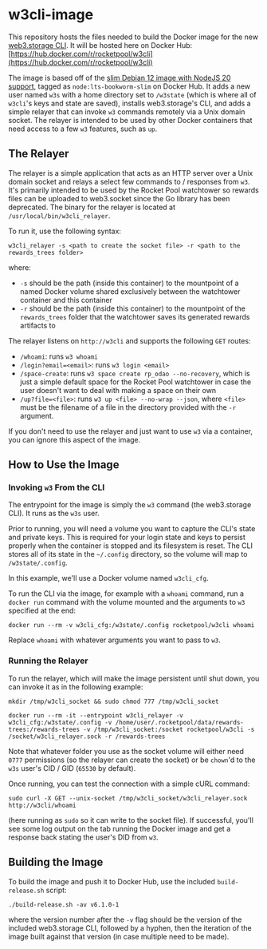 # w3cli-image

This repository hosts the files needed to build the Docker image for the new [web3.storage CLI](https://web3.storage/docs/w3cli/). It will be hosted here on Docker Hub: [https://hub.docker.com/r/rocketpool/w3cli](https://hub.docker.com/r/rocketpool/w3cli)

The image is based off of the [slim Debian 12 image with NodeJS 20 support](https://github.com/nodejs/docker-node/blob/dbc174542d51f03535f6513391f569e3b93a91dd/20/bookworm-slim/Dockerfile), tagged as `node:lts-bookworm-slim` on Docker Hub. It adds a new user named `w3s` with a home directory set to `/w3state` (which is where all of `w3cli`'s keys and state are saved), installs web3.storage's CLI, and adds a simple relayer that can invoke `w3` commands remotely via a Unix domain socket. The relayer is intended to be used by other Docker containers that need access to a few `w3` features, such as `up`.


## The Relayer

The relayer is a simple application that acts as an HTTP server over a Unix domain socket and relays a select few commands to / responses from `w3`. It's primarily intended to be used by the Rocket Pool watchtower so rewards files can be uploaded to web3.socket since the Go library has been deprecated. The binary for the relayer is located at `/usr/local/bin/w3cli_relayer`.

To run it, use the following syntax:
```
w3cli_relayer -s <path to create the socket file> -r <path to the rewards_trees folder>
```
where:
- `-s` should be the path (inside this container) to the mountpoint of a named Docker volume shared exclusively between the watchtower container and this container
- `-r` should be the path (inside this container) to the mountpoint of the `rewards_trees` folder that the watchtower saves its generated rewards artifacts to

The relayer listens on `http://w3cli` and supports the following `GET` routes:
- `/whoami`: runs `w3 whoami`
- `/login?email=<email>`: runs `w3 login <email>`
- `/space-create`: runs `w3 space create rp_odao --no-recovery`, which is just a simple default space for the Rocket Pool watchtower in case the user doesn't want to deal with making a space on their own
- `/up?file=<file>`: runs `w3 up <file> --no-wrap --json`, where `<file>` must be the filename of a file in the directory provided with the `-r` argument.

If you don't need to use the relayer and just want to use `w3` via a container, you can ignore this aspect of the image.


## How to Use the Image


### Invoking `w3` From the CLI

The entrypoint for the image is simply the `w3` command (the web3.storage CLI). It runs as the `w3s` user.

Prior to running, you will need a volume you want to capture the CLI's state and private keys. This is required for your login state and keys to persist properly when the container is stopped and its filesystem is reset. The CLI stores all of its state in the `~/.config` directory, so the volume will map to `/w3state/.config`.


In this example, we'll use a Docker volume named `w3cli_cfg`.

To run the CLI via the image, for example with a `whoami` command, run a `docker run` command with the volume mounted and the arguments to `w3` specified at the end:

```
docker run --rm -v w3cli_cfg:/w3state/.config rocketpool/w3cli whoami
```

Replace `whoami` with whatever arguments you want to pass to `w3`.


### Running the Relayer

To run the relayer, which will make the image persistent until shut down, you can invoke it as in the following example:
```
mkdir /tmp/w3cli_socket && sudo chmod 777 /tmp/w3cli_socket

docker run --rm -it --entrypoint w3cli_relayer -v w3cli_cfg:/w3state/.config -v /home/user/.rocketpool/data/rewards-trees:/rewards-trees -v /tmp/w3cli_socket:/socket rocketpool/w3cli -s /socket/w3cli_relayer.sock -r /rewards-trees
```

Note that whatever folder you use as the socket volume will either need `0777` permissions (so the relayer can create the socket) or be `chown`'d to the `w3s` user's CID / GID (`65530` by default).

Once running, you can test the connection with a simple cURL command:

```
sudo curl -X GET --unix-socket /tmp/w3cli_socket/w3cli_relayer.sock http://w3cli/whoami
```
(here running as `sudo` so it can write to the socket file).
If successful, you'll see some log output on the tab running the Docker image and get a response back stating the user's DID from `w3`.


## Building the Image

To build the image and push it to Docker Hub, use the included `build-release.sh` script:

```
./build-release.sh -av v6.1.0-1
```

where the version number after the `-v` flag should be the version of the included web3.storage CLI, followed by a hyphen, then the iteration of the image built against that version (in case multiple need to be made).